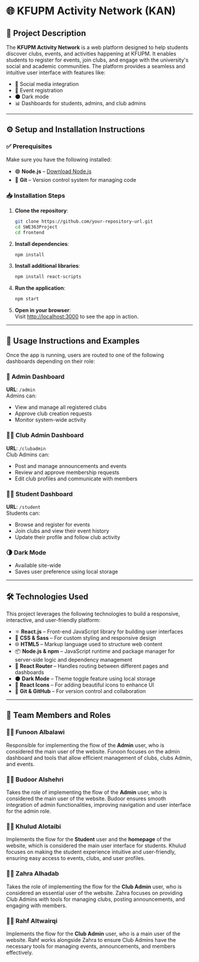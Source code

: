
# 🌐 KFUPM Activity Network (KAN)


## 📘 Project Description

The **KFUPM Activity Network** is a web platform designed to help students discover clubs, events, and activities happening at KFUPM. It enables students to register for events, join clubs, and engage with the university's social and academic communities. The platform provides a seamless and intuitive user interface with features like:

- 🔗 Social media integration  
- 📝 Event registration  
- 🌑 Dark mode  
- 📊 Dashboards for students, admins, and club admins  

---

## ⚙️ Setup and Installation Instructions

### ✅ Prerequisites

Make sure you have the following installed:

- 🟢 **Node.js** – [Download Node.js](https://nodejs.org/)
- 🧰 **Git** – Version control system for managing code

### 📥 Installation Steps

1. **Clone the repository**:
   ```bash
   git clone https://github.com/your-repository-url.git
   cd SWE363Project
   cd frontend
   ```

2. **Install dependencies**:
   ```bash
   npm install
   ```

3. **Install additional libraries**:
   ```bash
   npm install react-scripts
   ```

4. **Run the application**:
   ```bash
   npm start
   ```

5. **Open in your browser**:  
   Visit [http://localhost:3000](http://localhost:3000) to see the app in action.

---

## 🚀 Usage Instructions and Examples

Once the app is running, users are routed to one of the following dashboards depending on their role:

### 👤 Admin Dashboard  
**URL**: `/admin`  
Admins can:
- View and manage all registered clubs
- Approve club creation requests
- Monitor system-wide activity

### 🧑‍💼 Club Admin Dashboard  
**URL**: `/clubadmin`  
Club Admins can:
- Post and manage announcements and events
- Review and approve membership requests
- Edit club profiles and communicate with members

### 👨‍🎓 Student Dashboard  
**URL**: `/student`  
Students can:
- Browse and register for events
- Join clubs and view their event history
- Update their profile and follow club activity

### 🌗 Dark Mode  
- Available site-wide  
- Saves user preference using local storage

---

## 🛠️ Technologies Used

This project leverages the following technologies to build a responsive, interactive, and user-friendly platform:

- ⚛️ **React.js** – Front-end JavaScript library for building user interfaces
- 🎨 **CSS & Sass** – For custom styling and responsive design
- 🌐 **HTML5** – Markup language used to structure web content
- 📦 **Node.js & npm** – JavaScript runtime and package manager for server-side logic and dependency management
- 🧩 **React Router** – Handles routing between different pages and dashboards
- 🌑 **Dark Mode** – Theme toggle feature using local storage
- 🔗 **React Icons** – For adding beautiful icons to enhance UI
- 📁 **Git & GitHub** – For version control and collaboration

---

## 👥 Team Members and Roles

### 👩‍💻 Funoon Albalawi  
Responsible for implementing the flow of the **Admin** user, who is considered the main user of the website. Funoon focuses on the admin dashboard and tools that allow efficient management of clubs, clubs Admin, and events.

### 👩‍💻 Budoor Alshehri  
 Takes the role of implementing the flow of the **Admin** user, who is considered the main user of the website. Budoor ensures smooth integration of admin functionalities, improving navigation and user interface for the admin role.

### 👩‍💻 Khulud Alotaibi  
  Implements the flow for the **Student** user and the **homepage** of the website, which is considered the main user interface for students. Khulud focuses on making the student experience intuitive and user-friendly, ensuring easy access to events, clubs, and user profiles.

### 👩‍💻 Zahra Alhadab  
 Takes the role of implementing the flow for the **Club Admin** user, who is considered an essential user of the website. Zahra focuses on providing Club Admins with tools for managing clubs, posting announcements, and engaging with members.

### 👩‍💻 Rahf Altwairqi  
Implements the flow for the **Club Admin** user, who is a main user of the website. Rahf works alongside Zahra to ensure Club Admins have the necessary tools for managing events, announcements, and members effectively.
